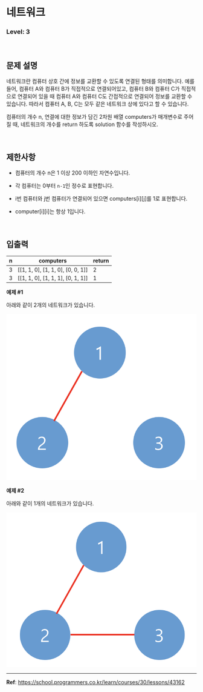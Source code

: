 # 네트워크

### Level: 3

<br>

## 문제 설명

네트워크란 컴퓨터 상호 간에 정보를 교환할 수 있도록 연결된 형태를 의미합니다. 예를 들어, 컴퓨터 A와 컴퓨터 B가 직접적으로 연결되어있고, 컴퓨터 B와 컴퓨터 C가 직접적으로 연결되어 있을 때 컴퓨터 A와 컴퓨터 C도 간접적으로 연결되어 정보를 교환할 수 있습니다. 따라서 컴퓨터 A, B, C는 모두 같은 네트워크 상에 있다고 할 수 있습니다.

컴퓨터의 개수 n, 연결에 대한 정보가 담긴 2차원 배열 computers가 매개변수로 주어질 때, 네트워크의 개수를 return 하도록 solution 함수를 작성하시오.

<br>

## 제한사항

- 컴퓨터의 개수 n은 1 이상 200 이하인 자연수입니다.

- 각 컴퓨터는 0부터 `n-1`인 정수로 표현합니다.

- i번 컴퓨터와 j번 컴퓨터가 연결되어 있으면 computers[i][j]를 1로 표현합니다.

- computer[i][i]는 항상 1입니다.

<br>

## 입출력

| n | computers | return |
| - | --------- | ------ |
| 3 | [[1, 1, 0], [1, 1, 0], [0, 0, 1]] | 2 |
| 3 | [[1, 1, 0], [1, 1, 1], [0, 1, 1]] | 1 |

**예제 #1**

아래와 같이 2개의 네트워크가 있습니다.

<img src="exam_1.png" alt="exam_1" />

**예제 #2**

아래와 같이 1개의 네트워크가 있습니다.

<img src="exam_2.png" alt="exam_2" />

---

**Ref**: https://school.programmers.co.kr/learn/courses/30/lessons/43162